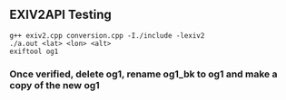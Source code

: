 ## EXIV2API Testing <br>

`g++ exiv2.cpp conversion.cpp -I./include -lexiv2` <br>
`./a.out <lat> <lon> <alt>` <br>
`exiftool og1` <br>


### Once verified, delete og1, rename og1_bk to og1 and make a copy of the new og1
